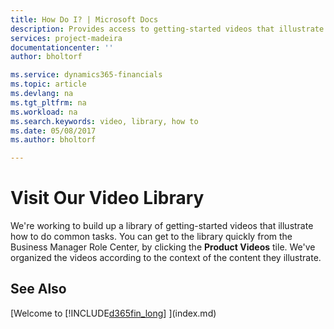 ```yaml
---
title: How Do I? | Microsoft Docs
description: Provides access to getting-started videos that illustrate how to do common tasks.
services: project-madeira
documentationcenter: ''
author: bholtorf

ms.service: dynamics365-financials
ms.topic: article
ms.devlang: na
ms.tgt_pltfrm: na
ms.workload: na
ms.search.keywords: video, library, how to
ms.date: 05/08/2017
ms.author: bholtorf

---
```

# Visit Our Video Library
We're working to build up a library of getting-started videos that illustrate how to do common tasks. You can get to the library quickly from the Business Manager Role Center, by clicking the **Product Videos** tile. We've organized the videos according to the context of the content they illustrate.

## See Also
[Welcome to [!INCLUDE[d365fin_long](includes/d365fin_long_md.md)] ](index.md)
